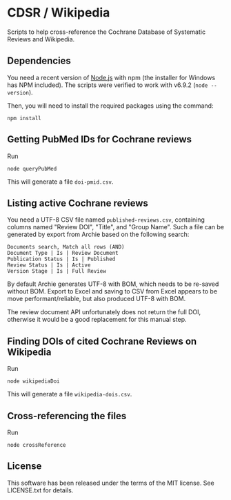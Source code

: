 CDSR / Wikipedia
================

Scripts to help cross-reference the Cochrane Database of Systematic Reviews and Wikipedia.

Dependencies
------------

You need a recent version of [Node.js](https://nodejs.org/) with npm (the installer for Windows has NPM included). The scripts were verified to work with v6.9.2 (`node --version`).

Then, you will need to install the required packages using the command:

```
npm install
```

Getting PubMed IDs for Cochrane reviews
---------------------------------------

Run

```
node queryPubMed
```

This will generate a file `doi-pmid.csv`.

Listing active Cochrane reviews
-------------------------------

You need a UTF-8 CSV file named `published-reviews.csv`, containing columns named "Review DOI", "Title", and "Group Name". Such a file can be generated by export from Archie based on the following search:

```
Documents search, Match all rows (AND)
Document Type | Is | Review Document
Publication Status | Is | Published
Review Status | Is | Active
Version Stage | Is | Full Review
```

By default Archie generates UTF-8 with BOM, which needs to be re-saved without BOM. Export to Excel and saving to CSV from Excel appears to be move performant/reliable, but also produced UTF-8 with BOM.

The review document API unfortunately does not return the full DOI, otherwise it would be a good replacement for this manual step.

Finding DOIs of cited Cochrane Reviews on Wikipedia
---------------------------------------------------

Run

```
node wikipediaDoi
```

This will generate a file `wikipedia-dois.csv`.

Cross-referencing the files
---------------------------

Run

```
node crossReference
```

License
-------

This software has been released under the terms of the MIT license. See LICENSE.txt for details.